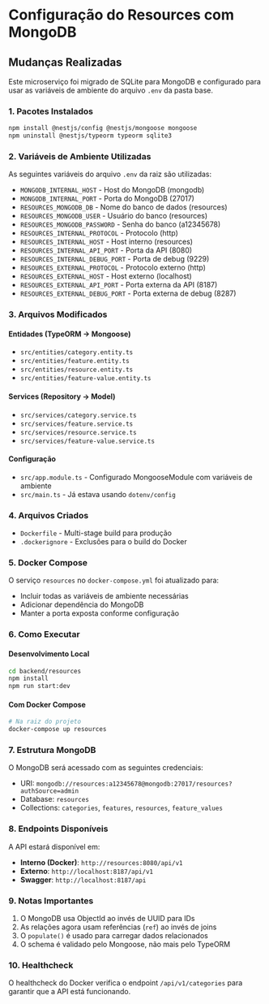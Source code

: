 # Configuração do Resources com MongoDB

## Mudanças Realizadas

Este microserviço foi migrado de SQLite para MongoDB e configurado para usar as variáveis de ambiente do arquivo `.env` da pasta base.

### 1. Pacotes Instalados

```bash
npm install @nestjs/config @nestjs/mongoose mongoose
npm uninstall @nestjs/typeorm typeorm sqlite3
```

### 2. Variáveis de Ambiente Utilizadas

As seguintes variáveis do arquivo `.env` da raiz são utilizadas:

- `MONGODB_INTERNAL_HOST` - Host do MongoDB (mongodb)
- `MONGODB_INTERNAL_PORT` - Porta do MongoDB (27017)
- `RESOURCES_MONGODB_DB` - Nome do banco de dados (resources)
- `RESOURCES_MONGODB_USER` - Usuário do banco (resources)
- `RESOURCES_MONGODB_PASSWORD` - Senha do banco (a12345678)
- `RESOURCES_INTERNAL_PROTOCOL` - Protocolo (http)
- `RESOURCES_INTERNAL_HOST` - Host interno (resources)
- `RESOURCES_INTERNAL_API_PORT` - Porta da API (8080)
- `RESOURCES_INTERNAL_DEBUG_PORT` - Porta de debug (9229)
- `RESOURCES_EXTERNAL_PROTOCOL` - Protocolo externo (http)
- `RESOURCES_EXTERNAL_HOST` - Host externo (localhost)
- `RESOURCES_EXTERNAL_API_PORT` - Porta externa da API (8187)
- `RESOURCES_EXTERNAL_DEBUG_PORT` - Porta externa de debug (8287)

### 3. Arquivos Modificados

#### Entidades (TypeORM → Mongoose)
- `src/entities/category.entity.ts`
- `src/entities/feature.entity.ts`
- `src/entities/resource.entity.ts`
- `src/entities/feature-value.entity.ts`

#### Services (Repository → Model)
- `src/services/category.service.ts`
- `src/services/feature.service.ts`
- `src/services/resource.service.ts`
- `src/services/feature-value.service.ts`

#### Configuração
- `src/app.module.ts` - Configurado MongooseModule com variáveis de ambiente
- `src/main.ts` - Já estava usando `dotenv/config`

### 4. Arquivos Criados

- `Dockerfile` - Multi-stage build para produção
- `.dockerignore` - Exclusões para o build do Docker

### 5. Docker Compose

O serviço `resources` no `docker-compose.yml` foi atualizado para:
- Incluir todas as variáveis de ambiente necessárias
- Adicionar dependência do MongoDB
- Manter a porta exposta conforme configuração

### 6. Como Executar

#### Desenvolvimento Local

```bash
cd backend/resources
npm install
npm run start:dev
```

#### Com Docker Compose

```bash
# Na raiz do projeto
docker-compose up resources
```

### 7. Estrutura MongoDB

O MongoDB será acessado com as seguintes credenciais:
- URI: `mongodb://resources:a12345678@mongodb:27017/resources?authSource=admin`
- Database: `resources`
- Collections: `categories`, `features`, `resources`, `feature_values`

### 8. Endpoints Disponíveis

A API estará disponível em:
- **Interno (Docker)**: `http://resources:8080/api/v1`
- **Externo**: `http://localhost:8187/api/v1`
- **Swagger**: `http://localhost:8187/api`

### 9. Notas Importantes

1. O MongoDB usa ObjectId ao invés de UUID para IDs
2. As relações agora usam referências (`ref`) ao invés de joins
3. O `populate()` é usado para carregar dados relacionados
4. O schema é validado pelo Mongoose, não mais pelo TypeORM

### 10. Healthcheck

O healthcheck do Docker verifica o endpoint `/api/v1/categories` para garantir que a API está funcionando.
